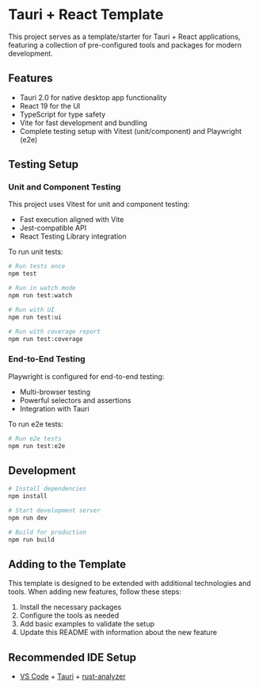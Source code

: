 # Tauri + React Template

This project serves as a template/starter for Tauri + React applications, featuring a collection of pre-configured tools and packages for modern development.

## Features

- Tauri 2.0 for native desktop app functionality
- React 19 for the UI
- TypeScript for type safety
- Vite for fast development and bundling
- Complete testing setup with Vitest (unit/component) and Playwright (e2e)

## Testing Setup

### Unit and Component Testing

This project uses Vitest for unit and component testing:

- Fast execution aligned with Vite
- Jest-compatible API
- React Testing Library integration

To run unit tests:
```bash
# Run tests once
npm test

# Run in watch mode
npm run test:watch

# Run with UI
npm run test:ui

# Run with coverage report
npm run test:coverage
```

### End-to-End Testing

Playwright is configured for end-to-end testing:

- Multi-browser testing
- Powerful selectors and assertions
- Integration with Tauri

To run e2e tests:
```bash
# Run e2e tests
npm run test:e2e
```

## Development

```bash
# Install dependencies
npm install

# Start development server
npm run dev

# Build for production
npm run build
```

## Adding to the Template

This template is designed to be extended with additional technologies and tools. When adding new features, follow these steps:

1. Install the necessary packages
2. Configure the tools as needed
3. Add basic examples to validate the setup
4. Update this README with information about the new feature

## Recommended IDE Setup

- [VS Code](https://code.visualstudio.com/) + [Tauri](https://marketplace.visualstudio.com/items?itemName=tauri-apps.tauri-vscode) + [rust-analyzer](https://marketplace.visualstudio.com/items?itemName=rust-lang.rust-analyzer)
